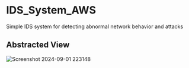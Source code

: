 # IDS_System_AWS
Simple IDS system for detecting abnormal network behavior and attacks
## Abstracted View
![Screenshot 2024-09-01 223148](https://github.com/user-attachments/assets/3da799ca-64d2-4438-8323-c87fa9069e42)

